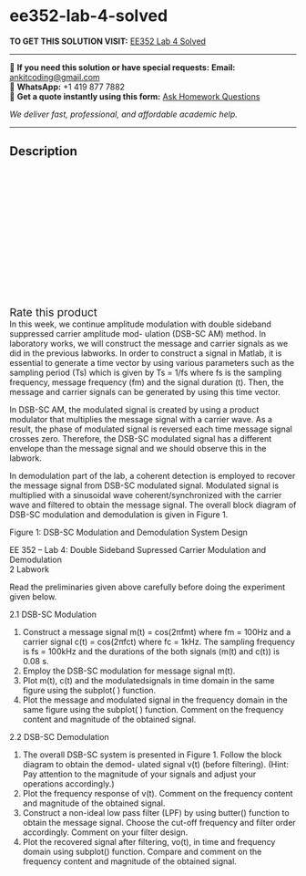 # ee352-lab-4-solved
**TO GET THIS SOLUTION VISIT:** [EE352 Lab 4 Solved](https://www.ankitcodinghub.com/product/ee352-lab-4-solved/)


---

📩 **If you need this solution or have special requests:** **Email:** ankitcoding@gmail.com  
📱 **WhatsApp:** +1 419 877 7882  
📄 **Get a quote instantly using this form:** [Ask Homework Questions](https://www.ankitcodinghub.com/services/ask-homework-questions/)

*We deliver fast, professional, and affordable academic help.*

---

<h2>Description</h2>



<div class="kk-star-ratings kksr-auto kksr-align-center kksr-valign-top" data-payload="{&quot;align&quot;:&quot;center&quot;,&quot;id&quot;:&quot;94338&quot;,&quot;slug&quot;:&quot;default&quot;,&quot;valign&quot;:&quot;top&quot;,&quot;ignore&quot;:&quot;&quot;,&quot;reference&quot;:&quot;auto&quot;,&quot;class&quot;:&quot;&quot;,&quot;count&quot;:&quot;0&quot;,&quot;legendonly&quot;:&quot;&quot;,&quot;readonly&quot;:&quot;&quot;,&quot;score&quot;:&quot;0&quot;,&quot;starsonly&quot;:&quot;&quot;,&quot;best&quot;:&quot;5&quot;,&quot;gap&quot;:&quot;4&quot;,&quot;greet&quot;:&quot;Rate this product&quot;,&quot;legend&quot;:&quot;0\/5 - (0 votes)&quot;,&quot;size&quot;:&quot;24&quot;,&quot;title&quot;:&quot;EE352 Lab 4 Solved&quot;,&quot;width&quot;:&quot;0&quot;,&quot;_legend&quot;:&quot;{score}\/{best} - ({count} {votes})&quot;,&quot;font_factor&quot;:&quot;1.25&quot;}">

<div class="kksr-stars">

<div class="kksr-stars-inactive">
            <div class="kksr-star" data-star="1" style="padding-right: 4px">


<div class="kksr-icon" style="width: 24px; height: 24px;"></div>
        </div>
            <div class="kksr-star" data-star="2" style="padding-right: 4px">


<div class="kksr-icon" style="width: 24px; height: 24px;"></div>
        </div>
            <div class="kksr-star" data-star="3" style="padding-right: 4px">


<div class="kksr-icon" style="width: 24px; height: 24px;"></div>
        </div>
            <div class="kksr-star" data-star="4" style="padding-right: 4px">


<div class="kksr-icon" style="width: 24px; height: 24px;"></div>
        </div>
            <div class="kksr-star" data-star="5" style="padding-right: 4px">


<div class="kksr-icon" style="width: 24px; height: 24px;"></div>
        </div>
    </div>

<div class="kksr-stars-active" style="width: 0px;">
            <div class="kksr-star" style="padding-right: 4px">


<div class="kksr-icon" style="width: 24px; height: 24px;"></div>
        </div>
            <div class="kksr-star" style="padding-right: 4px">


<div class="kksr-icon" style="width: 24px; height: 24px;"></div>
        </div>
            <div class="kksr-star" style="padding-right: 4px">


<div class="kksr-icon" style="width: 24px; height: 24px;"></div>
        </div>
            <div class="kksr-star" style="padding-right: 4px">


<div class="kksr-icon" style="width: 24px; height: 24px;"></div>
        </div>
            <div class="kksr-star" style="padding-right: 4px">


<div class="kksr-icon" style="width: 24px; height: 24px;"></div>
        </div>
    </div>
</div>


<div class="kksr-legend" style="font-size: 19.2px;">
            <span class="kksr-muted">Rate this product</span>
    </div>
    </div>
<div class="page" title="Page 1">
<div class="layoutArea">
<div class="column">
In this week, we continue amplitude modulation with double sideband suppressed carrier amplitude mod- ulation (DSB-SC AM) method. In laboratory works, we will construct the message and carrier signals as we did in the previous labworks. In order to construct a signal in Matlab, it is essential to generate a time vector by using various parameters such as the sampling period (Ts) which is given by Ts = 1/fs where fs is the sampling frequency, message frequency (fm) and the signal duration (t). Then, the message and carrier signals can be generated by using this time vector.

In DSB-SC AM, the modulated signal is created by using a product modulator that multiplies the message signal with a carrier wave. As a result, the phase of modulated signal is reversed each time message signal crosses zero. Therefore, the DSB-SC modulated signal has a different envelope than the message signal and we should observe this in the labwork.

In demodulation part of the lab, a coherent detection is employed to recover the message signal from DSB-SC modulated signal. Modulated signal is multiplied with a sinusoidal wave coherent/synchronized with the carrier wave and filtered to obtain the message signal. The overall block diagram of DSB-SC modulation and demodulation is given in Figure 1.

Figure 1: DSB-SC Modulation and Demodulation System Design

</div>
</div>
</div>
<div class="page" title="Page 2">
<div class="layoutArea">
<div class="column">
EE 352 – Lab 4: Double Sideband Supressed Carrier Modulation and Demodulation

</div>
</div>
<div class="layoutArea">
<div class="column">
2 Labwork

Read the preliminaries given above carefully before doing the experiment given below.

2.1 DSB-SC Modulation

<ol>
<li>Construct a message signal m(t) = cos(2πfmt) where fm = 100Hz and a carrier signal c(t) = cos(2πfct) where fc = 1kHz. The sampling frequency is fs = 100kHz and the durations of the both signals (m(t) and c(t)) is 0.08 s.</li>
<li>Employ the DSB-SC modulation for message signal m(t).</li>
<li>Plot m(t), c(t) and the modulatedsignals in time domain in the same figure using the subplot( )
function.
</li>
<li>Plot the message and modulated signal in the frequency domain in the same figure using the subplot(
) function. Comment on the frequency content and magnitude of the obtained signal.
</li>
</ol>
2.2 DSB-SC Demodulation

<ol>
<li>The overall DSB-SC system is presented in Figure 1. Follow the block diagram to obtain the demod- ulated signal v(t) (before filtering). (Hint: Pay attention to the magnitude of your signals and adjust your operations accordingly.)</li>
<li>Plot the frequency response of v(t). Comment on the frequency content and magnitude of the obtained signal.</li>
<li>Construct a non-ideal low pass filter (LPF) by using butter() function to obtain the message signal. Choose the cut-off frequency and filter order accordingly. Comment on your filter design.</li>
<li>Plot the recovered signal after filtering, vo(t), in time and frequency domain using subplot() function. Compare and comment on the frequency content and magnitude of the obtained signal.</li>
</ol>
</div>
</div>
</div>
